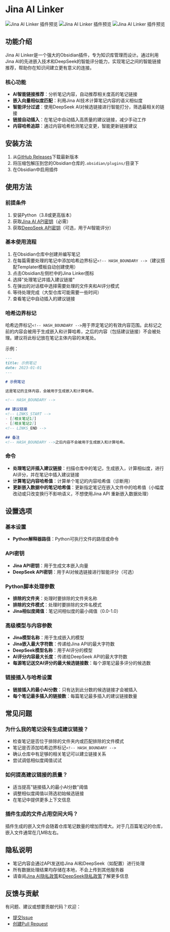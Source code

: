 # Jina AI Linker 

![Jina AI Linker 插件预览](images/1.png)
![Jina AI Linker 插件预览](images/2.png)
![Jina AI Linker 插件预览](images/3.png)

## 功能介绍

Jina AI Linker是一个强大的Obsidian插件，专为知识库管理而设计。通过利用Jina AI的先进嵌入技术和DeepSeek的智能评分能力，实现笔记之间的智能链接推荐，帮助你在知识间建立更有意义的连接。

### 核心功能

- **AI智能链接推荐**：分析笔记内容，自动推荐相关度高的笔记链接
- **嵌入向量相似度匹配**：利用Jina AI技术计算笔记内容的语义相似度
- **智能评分过滤**：使用DeepSeek AI对候选链接进行智能打分，筛选最相关的链接
- **链接自动插入**：在笔记中自动插入高质量的建议链接，减少手动工作
- **内容哈希追踪**：通过内容哈希检测笔记变更，智能更新链接建议

## 安装方法


1. 从[GitHub Releases](https://github.com/eacheat53/Jina-AI-Linker/releases)下载最新版本
2. 将压缩包解压到您的Obsidian仓库的`.obsidian/plugins/`目录下
3. 在Obsidian中启用插件

## 使用方法

### 前提条件

1. 安装Python（3.8或更高版本）
2. 获取[Jina AI API密钥](https://jina.ai)（必需）
3. 获取[DeepSeek API密钥](https://deepseek.ai)（可选，用于AI智能评分）

### 基本使用流程

1. 在Obsidian仓库中创建并编写笔记
2. 在每篇需要处理的笔记中添加哈希边界标记`<!-- HASH_BOUNDARY -->`（建议搭配Templater模板自动创建使用）
3. 点击Obsidian左侧栏中的Jina Linker图标
4. 选择"处理笔记并插入建议链接"
5. 在弹出的对话框中选择需要处理的文件夹和AI评分模式
6. 等待处理完成（大型仓库可能需要一些时间）
7. 查看笔记中自动插入的建议链接

### 哈希边界标记

哈希边界标记`<!-- HASH_BOUNDARY -->`用于界定笔记的有效内容范围。此标记之前的内容会被用于生成嵌入和计算哈希，之后的内容（包括建议链接）不会被处理。建议将此标记放在笔记主体内容的末尾处。

示例：
```markdown
---
title: 示例笔记
date: 2023-01-01
---

# 示例笔记

这是笔记的主体内容，会被用于生成嵌入和计算哈希。

<!-- HASH_BOUNDARY -->

## 建议链接
<!-- LINKS_START -->
- [[相关笔记1]]
- [[相关笔记2]]
<!-- LINKS_END -->

## 备注
<!-- HASH_BOUNDARY -->之后内容不会被用于生成嵌入和计算哈希。
```

### 命令

- **处理笔记并插入建议链接**：扫描仓库中的笔记，生成嵌入，计算相似度，进行AI评分，并在笔记中插入建议链接
- **计算笔记内容哈希值**：计算单个笔记的内容哈希值（诊断用）
- **更新嵌入数据中的笔记哈希值**：更新指定笔记在嵌入文件中的哈希值（小幅度改动或只改变换行不影响语义，不想使用Jina API 重新嵌入数据处理）

## 设置选项

### 基本设置

- **Python解释器路径**：Python可执行文件的路径或命令

### API密钥

- **Jina API密钥**：用于生成文本嵌入向量
- **DeepSeek API密钥**：用于AI对候选链接进行智能评分（可选）

### Python脚本处理参数

- **排除的文件夹**：处理时要排除的文件夹名称
- **排除的文件模式**：处理时要排除的文件名模式
- **Jina相似度阈值**：笔记间相似度的最小阈值（0.0-1.0）

### 高级模型与内容参数

- **Jina模型名称**：用于生成嵌入的模型
- **Jina嵌入最大字符数**：传递给Jina API的最大字符数
- **DeepSeek模型名称**：用于AI评分的模型
- **AI评分内容最大长度**：传递给DeepSeek API的最大字符数
- **每源笔记送交AI评分的最大候选链接数**：每个源笔记最多评分的候选数

### 链接插入与哈希设置

- **链接插入的最小AI分数**：只有达到此分数的候选链接才会被插入
- **每个笔记最多插入的链接数**：每篇笔记最多插入的建议链接数量

## 常见问题

### 为什么我的笔记没有生成建议链接？

- 检查笔记是否位于排除的文件夹内或匹配排除的文件模式
- 笔记是否添加哈希边界标记`<!-- HASH_BOUNDARY -->`
- 确认仓库中有足够的相关笔记可以建立链接关系
- 尝试调低相似度阈值试试

### 如何提高建议链接的质量？

- 适当提高"链接插入的最小AI分数"阈值
- 调整相似度阈值以筛选初始候选链接
- 在笔记中提供更多上下文信息

### 插件生成的文件占用空间大吗？

插件生成的嵌入文件会随着仓库笔记数量的增加而增大。对于几百篇笔记的仓库，嵌入文件通常在几MB左右。

## 隐私说明

- 笔记内容会通过API发送给Jina AI和DeepSeek（如配置）进行处理
- 所有数据处理结果均存储在本地，不会上传到其他服务器
- 请查阅[Jina AI隐私政策](https://jina.ai/privacy)和[DeepSeek隐私政策](https://deepseek.ai/privacy)了解更多信息

## 反馈与贡献

有问题、建议或想要贡献代码？欢迎：

- [提交Issue](https://github.com/eacheat53/Jina-AI-Linker/issues)
- [创建Pull Request](https://github.comeacheat53/Jina-AI-Linker/pulls) 
